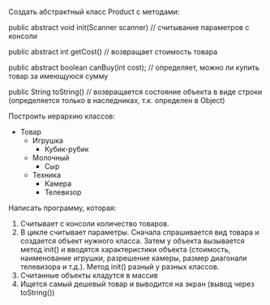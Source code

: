Создать абстрактный класс Product с методами:

public abstract void init(Scanner scanner) 	// считывание параметров с консоли

public abstract int getCost() 				// возвращает стоимость товара

public abstract boolean canBuy(int cost); 	// определяет, можно ли купить товар за имеющуюся  сумму

public String toString() // возвращается состояние объекта в виде строки (определяется только в наследниках, т.к. определен в Object)

Построить иерархию классов:
* Товар 	
	* Игрушка 	
		* Кубик-рубик
	* Молочный 	
		* Сыр
	* Техника
		* Камера
		* Телевизор
		
Написать программу, которая:
1) Считывает с консоли количество товаров.
2) В цикле считывает параметры. Сначала спрашивается вид товара и создается объект
нужного класса. Затем у объекта вызывается метод init() и вводятся характеристики 
объекта (стоимость, наименование игрушки, разрешение камеры, размер диагонали
телевизора и т.д.).
Метод init() разный у разных классов.
3) Считанные объекты кладутся в массив
4) Ищется самый дешевый товар и выводится на экран (вывод через toString())
